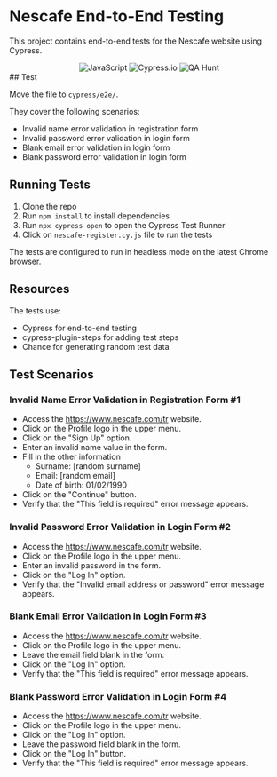 # Nescafe End-to-End Testing

This project contains end-to-end tests for the Nescafe website using Cypress.
<div align="center">
<img src="https://img.shields.io/badge/JavaScript-F7DF1E.svg?style=for-the-badge&logo=JavaScript&logoColor=black" alt="JavaScript" /> <img src="https://img.shields.io/badge/tested%20with-Cypress-04C38E.svg" alt="Cypress.io" /> <img src="https://img.shields.io/badge/QA_Hunt-Academy-blue" alt="QA Hunt" />
</div>
## Test

Move the file to  `cypress/e2e/`.

They cover the following scenarios:

* Invalid name error validation in registration form
* Invalid password error validation in login form
* Blank email error validation in login form
* Blank password error validation in login form

## Running Tests

1. Clone the repo
2. Run `npm install` to install dependencies
3. Run `npx cypress open` to open the Cypress Test Runner
4. Click on `nescafe-register.cy.js` file to run the tests

The tests are configured to run in headless mode on the latest Chrome browser.

## Resources

The tests use:

* Cypress for end-to-end testing
* cypress-plugin-steps for adding test steps
* Chance for generating random test data

## Test Scenarios

### Invalid Name Error Validation in Registration Form #1

* Access the https://www.nescafe.com/tr website.
* Click on the Profile logo in the upper menu.
* Click on the "Sign Up" option.
* Enter an invalid name value in the form.
* Fill in the other information
    * Surname: [random surname]
    * Email: [random email]
    * Date of birth: 01/02/1990
* Click on the "Continue" button.
* Verify that the "This field is required" error message appears.

### Invalid Password Error Validation in Login Form #2

* Access the https://www.nescafe.com/tr website.
* Click on the Profile logo in the upper menu.
* Enter an invalid password in the form.
* Click on the "Log In" option.
* Verify that the "Invalid email address or password" error message appears.

### Blank Email Error Validation in Login Form #3

* Access the https://www.nescafe.com/tr website.
* Click on the Profile logo in the upper menu.
* Leave the email field blank in the form.
* Click on the "Log In" option.
* Verify that the "This field is required" error message appears.

### Blank Password Error Validation in Login Form #4

* Access the https://www.nescafe.com/tr website.
* Click on the Profile logo in the upper menu.
* Click on the "Log In" option.
* Leave the password field blank in the form.
* Click on the "Log In" button.
* Verify that the "This field is required" error message appears.
